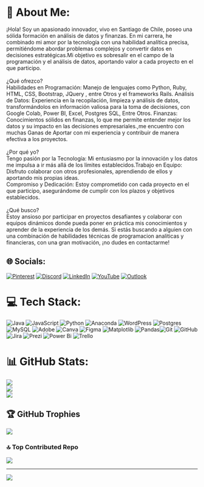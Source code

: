 # 💫 About Me:
¡Hola! Soy un apasionado innovador, vivo en Santiago de Chile, poseo una sólida formación en análisis de datos y finanzas. En mi carrera, he combinado mi amor por la tecnología con una habilidad analítica precisa, permitiéndome abordar problemas complejos y convertir datos en decisiones estratégicas.Mi objetivo es sobresalir en el campo de la programación y el análisis de datos, aportando valor a cada proyecto en el que participo.<br><br>¿Qué ofrezco?<br>Habilidades en Programación: Manejo de lenguajes como Python, Ruby, HTML, CSS, Bootstrap, JQuery , entre Otros y el frameworks Rails. Análisis de Datos: Experiencia en la recopilación, limpieza y análisis de datos, transformándolos en información valiosa para la toma de decisiones, con Google Colab, Power BI, Excel, Postgres SQL, Entre Otros. Finanzas: Conocimientos sólidos en finanzas, lo que me permite entender mejor los datos y su impacto en las decisiones empresariales.,me encuentro con muchas Ganas de Aportar con mi experiencia  y contribuir de manera efectiva a los proyectos.<br><br>¿Por qué yo?<br>Tengo pasión por la Tecnología: Mi entusiasmo por la innovación y los datos me impulsa a ir más allá de los límites establecidos.Trabajo en Equipo: Disfruto colaborar con otros profesionales, aprendiendo de ellos y aportando mis propias ideas.<br>Compromiso y Dedicación: Estoy comprometido con cada proyecto en el que participo, asegurándome de cumplir con los plazos y objetivos establecidos.<br><br>¿Qué busco?<br>Estoy ansioso por participar en proyectos desafiantes y colaborar con equipos dinámicos donde pueda poner en práctica mis conocimientos y aprender de la experiencia de los demás. Si estás buscando a alguien con una combinación de habilidades técnicas de programacion analiticas y financieras, con una gran motivación, ¡no dudes en contactarme!


## 🌐 Socials:
[![Pinterest](https://img.shields.io/badge/Pinterest-%23E60023.svg?logo=Pinterest&logoColor=white)](https://pinterest.com/angeltroncoso) [![Discord](https://img.shields.io/badge/Discord-%237289DA.svg?logo=discord&logoColor=white)](https://discord.gg/angelgabriel1439)  [![LinkedIn](https://img.shields.io/badge/LinkedIn-%230077B5.svg?logo=linkedin&logoColor=white)](https://linkedin.com/in/angeltroncoso) [![YouTube](https://img.shields.io/badge/YouTube-%23FF0000.svg?logo=YouTube&logoColor=white)](https://youtube.com/@angeltroncoso)  [![Outlook](https://img.shields.io/badge/Outlook-angeltroncoso2019%40outlook.es-blue?logo=microsoft-outlook&logoColor=white)](mailto:angeltroncoso2019@outlook.es)





# 💻 Tech Stack:
![Java](https://img.shields.io/badge/java-%23ED8B00.svg?style=for-the-badge&logo=openjdk&logoColor=white) ![JavaScript](https://img.shields.io/badge/javascript-%23323330.svg?style=for-the-badge&logo=javascript&logoColor=%23F7DF1E) ![Python](https://img.shields.io/badge/python-3670A0?style=for-the-badge&logo=python&logoColor=ffdd54) ![Anaconda](https://img.shields.io/badge/Anaconda-%2344A833.svg?style=for-the-badge&logo=anaconda&logoColor=white) ![WordPress](https://img.shields.io/badge/WordPress-%23117AC9.svg?style=for-the-badge&logo=WordPress&logoColor=white) ![Postgres](https://img.shields.io/badge/postgres-%23316192.svg?style=for-the-badge&logo=postgresql&logoColor=white) ![MySQL](https://img.shields.io/badge/mysql-4479A1.svg?style=for-the-badge&logo=mysql&logoColor=white) ![Adobe](https://img.shields.io/badge/adobe-%23FF0000.svg?style=for-the-badge&logo=adobe&logoColor=white) ![Canva](https://img.shields.io/badge/Canva-%2300C4CC.svg?style=for-the-badge&logo=Canva&logoColor=white) ![Figma](https://img.shields.io/badge/figma-%23F24E1E.svg?style=for-the-badge&logo=figma&logoColor=white) ![Matplotlib](https://img.shields.io/badge/Matplotlib-%23ffffff.svg?style=for-the-badge&logo=Matplotlib&logoColor=black) ![Pandas](https://img.shields.io/badge/pandas-%23150458.svg?style=for-the-badge&logo=pandas&logoColor=white)![Git](https://img.shields.io/badge/git-%23F05033.svg?style=for-the-badge&logo=git&logoColor=white) ![GitHub](https://img.shields.io/badge/github-%23121011.svg?style=for-the-badge&logo=github&logoColor=white)![Jira](https://img.shields.io/badge/jira-%230A0FFF.svg?style=for-the-badge&logo=jira&logoColor=white) ![Prezi](https://img.shields.io/badge/Prezi-%23000000.svg?style=for-the-badge&logo=Prezi&logoColor=white) ![Power Bi](https://img.shields.io/badge/power_bi-F2C811?style=for-the-badge&logo=powerbi&logoColor=black) ![Trello](https://img.shields.io/badge/Trello-%23026AA7.svg?style=for-the-badge&logo=Trello&logoColor=white)


# 📊 GitHub Stats:
![](https://github-readme-stats.vercel.app/api?username=angeltroncoso&theme=dark&hide_border=false&include_all_commits=false&count_private=false)<br/>
![](https://github-readme-streak-stats.herokuapp.com/?user=angeltroncoso&theme=dark&hide_border=false)<br/>
![](https://github-readme-stats.vercel.app/api/top-langs/?username=angeltroncoso&theme=dark&hide_border=false&include_all_commits=false&count_private=false&layout=compact)

## 🏆 GitHub Trophies
![](https://github-profile-trophy.vercel.app/?username=angeltroncoso&theme=radical&no-frame=false&no-bg=true&margin-w=4)

### 🔝 Top Contributed Repo
![](https://github-contributor-stats.vercel.app/api?username=angeltroncoso&limit=5&theme=dark&combine_all_yearly_contributions=true)

---
[![](https://visitcount.itsvg.in/api?id=angeltroncoso&icon=0&color=0)](https://visitcount.itsvg.in)

<!-- Proudly created with GPRM ( https://gprm.itsvg.in ) -->
